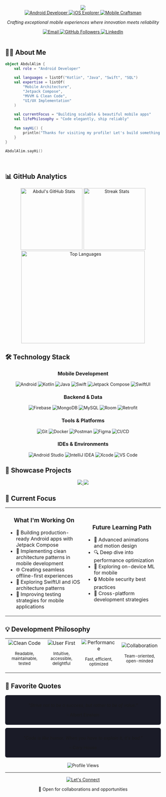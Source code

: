 <div align="center">
  <img src="https://readme-typing-svg.herokuapp.com/?lines=Hello,%20World!%20👋;I'm%20Abdul%20Alim....;Mobile%20Developer%20Extraordinaire&font=Fira%20Code&center=true&width=600&height=50&duration=3000&pause=1000">
</div>

<div align="center">
  <a href="https://github.com/alims-repo">
    <img src="https://img.shields.io/badge/Android-Developer-3DDC84?style=for-the-badge&logo=android&logoColor=white" alt="Android Developer"/>
  </a>
  <a href="https://github.com/alims-repo">
    <img src="https://img.shields.io/badge/iOS-Explorer-000000?style=for-the-badge&logo=apple&logoColor=white" alt="iOS Explorer"/>
  </a>
  <a href="https://github.com/alims-repo">
    <img src="https://img.shields.io/badge/Mobile-Craftsman-1DA1F2?style=for-the-badge&logo=react&logoColor=white" alt="Mobile Craftsman"/>
  </a>
</div>

<p align="center">
  <i>Crafting exceptional mobile experiences where innovation meets reliability</i>
</p>

<div align="center">
  <a href="mailto:sourav.0.alim@gmail.com">
    <img src="https://img.shields.io/badge/Email-D14836?style=for-the-badge&logo=gmail&logoColor=white" alt="Email"/>
  </a>
  <a href="https://github.com/alims-repo">
    <img src="https://img.shields.io/github/followers/alims-repo?label=Follow&style=for-the-badge&logo=github" alt="GitHub Followers"/>
  </a>
  <a href="https://linkedin.com/">
    <img src="https://img.shields.io/badge/LinkedIn-0077B5?style=for-the-badge&logo=linkedin&logoColor=white" alt="LinkedIn"/>
  </a>
</div>

<br>

## 👨‍💻 About Me

```kotlin
object AbdulAlim {
    val role = "Android Developer"
    
    val languages = listOf("Kotlin", "Java", "Swift", "SQL")
    val expertise = listOf(
        "Mobile Architecture", 
        "Jetpack Compose", 
        "MVVM & Clean Code",
        "UI/UX Implementation"
    )
    
    val currentFocus = "Building scalable & beautiful mobile apps"
    val lifePhilosophy = "Code elegantly, ship reliably"
    
    fun sayHi() {
        println("Thanks for visiting my profile! Let's build something amazing.")
    }
}

AbdulAlim.sayHi()
```

<br clear="both">

## 📊 GitHub Analytics

<div align="center">
  <img height="200em" src="https://github-readme-stats.vercel.app/api?username=alims-repo&show_icons=true&theme=tokyonight&hide_border=true&count_private=true&bg_color=1a1b27&text_color=a9fef7&icon_color=f8d847&title_color=fe6e96" alt="Abdul's GitHub Stats" />
  
  <img height="200em" src="https://github-readme-streak-stats.herokuapp.com/?user=alims-repo&theme=algolia&hide_border=true" alt="Streak Stats" />
</div>

<div align="center">
  <img height="300em" width="400em" src="https://github-readme-stats.vercel.app/api/top-langs/?username=alims-repo&theme=tokyonight&hide_border=true&layout=compact&langs_count=8&bg_color=1a1b27&text_color=a9fef7&icon_color=f8d847&title_color=fe6e96" alt="Top Languages" />
</div>

## 🛠️ Technology Stack

<div align="center">
  <h3>Mobile Development</h3>
  <img src="https://img.shields.io/badge/Android-3DDC84?style=for-the-badge&logo=android&logoColor=white" alt="Android" />
  <img src="https://img.shields.io/badge/Kotlin-0095D5?style=for-the-badge&logo=kotlin&logoColor=white" alt="Kotlin" />
  <img src="https://img.shields.io/badge/Java-ED8B00?style=for-the-badge&logo=openjdk&logoColor=white" alt="Java" />
  <img src="https://img.shields.io/badge/Swift-FA7343?style=for-the-badge&logo=swift&logoColor=white" alt="Swift" />
  <img src="https://img.shields.io/badge/Jetpack_Compose-4285F4?style=for-the-badge&logo=jetpackcompose&logoColor=white" alt="Jetpack Compose" />
  <img src="https://img.shields.io/badge/SwiftUI-0D96F6?style=for-the-badge&logo=swift&logoColor=white" alt="SwiftUI" />
  
  <h3>Backend & Data</h3>
  <img src="https://img.shields.io/badge/Firebase-FFCA28?style=for-the-badge&logo=firebase&logoColor=black" alt="Firebase" />
  <img src="https://img.shields.io/badge/MongoDB-4EA94B?style=for-the-badge&logo=mongodb&logoColor=white" alt="MongoDB" />
  <img src="https://img.shields.io/badge/MySQL-00000F?style=for-the-badge&logo=mysql&logoColor=white" alt="MySQL" />
  <img src="https://img.shields.io/badge/Room-3DDC84?style=for-the-badge&logo=android&logoColor=white" alt="Room" />
  <img src="https://img.shields.io/badge/Retrofit-00BFFF?style=for-the-badge&logo=square&logoColor=white" alt="Retrofit" />
  
  <h3>Tools & Platforms</h3>
  <img src="https://img.shields.io/badge/Git-F05032?style=for-the-badge&logo=git&logoColor=white" alt="Git" />
  <img src="https://img.shields.io/badge/Docker-2CA5E0?style=for-the-badge&logo=docker&logoColor=white" alt="Docker" />
  <img src="https://img.shields.io/badge/Postman-FF6C37?style=for-the-badge&logo=Postman&logoColor=white" alt="Postman" />
  <img src="https://img.shields.io/badge/Figma-F24E1E?style=for-the-badge&logo=figma&logoColor=white" alt="Figma" />
  <img src="https://img.shields.io/badge/CI/CD-4285F4?style=for-the-badge&logo=github-actions&logoColor=white" alt="CI/CD" />
  
  <h3>IDEs & Environments</h3>
  <img src="https://img.shields.io/badge/Android_Studio-3DDC84?style=for-the-badge&logo=android-studio&logoColor=white" alt="Android Studio" />
  <img src="https://img.shields.io/badge/IntelliJ_IDEA-000000?style=for-the-badge&logo=intellij-idea&logoColor=white" alt="IntelliJ IDEA" />
  <img src="https://img.shields.io/badge/Xcode-147EFB?style=for-the-badge&logo=xcode&logoColor=white" alt="Xcode" />
  <img src="https://img.shields.io/badge/VSCode-0078D4?style=for-the-badge&logo=visual%20studio%20code&logoColor=white" alt="VS Code" />
</div>

## 🌟 Showcase Projects

<div align="center">
  <a href="https://github.com/alims-repo">
    <img src="https://github-readme-stats.vercel.app/api/pin/?username=alims-repo&repo=Prayer-Times-KMM&theme=tokyonight&hide_border=true&bg_color=1a1b27&text_color=a9fef7&icon_color=f8d847&title_color=fe6e96" />
  </a>
  <a href="https://github.com/alims-repo">
    <img src="https://github-readme-stats.vercel.app/api/pin/?username=alims-repo&repo=Quran-API&theme=tokyonight&hide_border=true&bg_color=1a1b27&text_color=a9fef7&icon_color=f8d847&title_color=fe6e96" />
  </a>
</div>

## 🚀 Current Focus

<table>
  <tr>
    <td width="50%">
      <h3 align="center">What I'm Working On</h3>
      <ul>
        <li>📱 Building production-ready Android apps with Jetpack Compose</li>
        <li>🔄 Implementing clean architecture patterns in mobile development</li>
        <li>🌐 Creating seamless offline-first experiences</li>
        <li>🍎 Exploring SwiftUI and iOS architecture patterns</li>
        <li>🧪 Improving testing strategies for mobile applications</li>
      </ul>
    </td>
    <td width="50%">
      <h3 align="center">Future Learning Path</h3>
      <ul>
        <li>🎯 Advanced animations and motion design</li>
        <li>🔍 Deep dive into performance optimization</li>
        <li>🧠 Exploring on-device ML for mobile</li>
        <li>🔒 Mobile security best practices</li>
        <li>🌉 Cross-platform development strategies</li>
      </ul>
    </td>
  </tr>
</table>

## 💡 Development Philosophy

<div align="center">
  <table>
    <tr>
      <td align="center">
        <img src="https://img.shields.io/badge/Clean_Code-3DDC84?style=for-the-badge" alt="Clean Code"/>
        <p><small>Readable, maintainable, tested</small></p>
      </td>
      <td align="center">
        <img src="https://img.shields.io/badge/User_First-FF6C37?style=for-the-badge" alt="User First"/>
        <p><small>Intuitive, accessible, delightful</small></p>
      </td>
      <td align="center">
        <img src="https://img.shields.io/badge/Performance-4285F4?style=for-the-badge" alt="Performance"/>
        <p><small>Fast, efficient, optimized</small></p>
      </td>
      <td align="center">
        <img src="https://img.shields.io/badge/Collaboration-F24E1E?style=for-the-badge" alt="Collaboration"/>
        <p><small>Team-oriented, open-minded</small></p>
      </td>
    </tr>
  </table>
</div>

## 📜 Favorite Quotes

<div align="center">
  <div style="background-color: #1a1b27; padding: 10px; border-radius: 6px; margin-bottom: 10px;">
    <p><i>"Strive not to be a success, but rather to be of value."</i></p>
    <p>– Albert Einstein</p>
  </div>
  
  <div style="background-color: #1a1b27; padding: 10px; border-radius: 6px;">
    <p><i>"Code is like humor. When you have to explain it, it's bad."</i></p>
    <p>– Cory House</p>
  </div>
</div>

<br>

<div align="center">
  <img src="https://komarev.com/ghpvc/?username=alims-repo&style=for-the-badge&color=blue" alt="Profile Views"/>
</div>

---

<div align="center">
  <a href="https://github.com/alims-repo">
    <img src="https://img.shields.io/badge/Let's_Connect-4285F4?style=for-the-badge" alt="Let's Connect"/>
  </a>
  <p>💼 Open for collaborations and opportunities</p>
</div>
